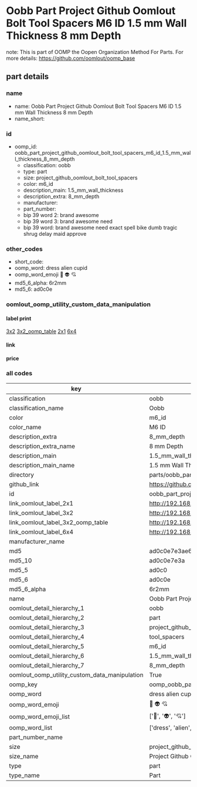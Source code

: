 # Oobb Part Project Github Oomlout Bolt Tool Spacers M6 ID 1.5 mm Wall Thickness 8 mm Depth  

note: This is part of OOMP the Oopen Organization Method For Parts. For more details: https://github.com/oomlout/oomp_base

##  part details
  







### name
* name: Oobb Part Project Github Oomlout Bolt Tool Spacers M6 ID 1.5 mm Wall Thickness 8 mm Depth
* name_short: 
### id
* oomp_id: oobb_part_project_github_oomlout_bolt_tool_spacers_m6_id_1.5_mm_wall_thickness_8_mm_depth
  * classification: oobb
  * type: part
  * size: project_github_oomlout_bolt_tool_spacers
  * color: m6_id
  * description_main: 1.5_mm_wall_thickness
  * description_extra: 8_mm_depth
  * manufacturer: 
  * part_number: 
  * bip 39 word 2: brand awesome
  * bip 39 word 3: brand awesome need
  * bip 39 word: brand awesome need exact spell bike dumb tragic shrug delay maid approve

### other_codes
* short_code: 
* oomp_word: dress alien cupid
* oomp_word_emoji :dress: :alien: :cupid:
* md5_6_alpha: 6r2mm
* md5_6: ad0c0e






### oomlout_oomp_utility_custom_data_manipulation
#### label print
[3x2](http://192.168.1.245:1112/?label=oomp%206r2mm)
[3x2_oomp_table](http://192.168.1.108:1112/?label=oomp%206r2mm)
[2x1](http://192.168.1.242:1112/?label=oomp%206r2mm)
[6x4](http://192.168.1.55:1112/?label=oomp%206r2mm)    

#### link

                              

#### price







### all codes 
| key | value |  
| --- | --- |  
| classification | oobb |  
| classification_name | Oobb |  
| color | m6_id |  
| color_name | M6 ID |  
| description_extra | 8_mm_depth |  
| description_extra_name | 8 mm Depth |  
| description_main | 1.5_mm_wall_thickness |  
| description_main_name | 1.5 mm Wall Thickness |  
| directory | parts/oobb_part_project_github_oomlout_bolt_tool_spacers_m6_id_1.5_mm_wall_thickness_8_mm_depth |  
| github_link | https://github.com/oomlout/oomlout_oomp_part_src/tree/main/parts/oobb_part_project_github_oomlout_bolt_tool_spacers_m6_id_1.5_mm_wall_thickness_8_mm_depth |  
| id | oobb_part_project_github_oomlout_bolt_tool_spacers_m6_id_1.5_mm_wall_thickness_8_mm_depth |  
| link_oomlout_label_2x1 | http://192.168.1.242:1112/?label=oomp%206r2mm |  
| link_oomlout_label_3x2 | http://192.168.1.245:1112/?label=oomp%206r2mm |  
| link_oomlout_label_3x2_oomp_table | http://192.168.1.108:1112/?label=oomp%206r2mm |  
| link_oomlout_label_6x4 | http://192.168.1.55:1112/?label=oomp%206r2mm |  
| manufacturer_name |  |  
| md5 | ad0c0e7e3ae6e87c58e894e5278420d8 |  
| md5_10 | ad0c0e7e3a |  
| md5_5 | ad0c0 |  
| md5_6 | ad0c0e |  
| md5_6_alpha | 6r2mm |  
| name | Oobb Part Project Github Oomlout Bolt Tool Spacers M6 ID 1.5 mm Wall Thickness 8 mm Depth |  
| oomlout_detail_hierarchy_1 | oobb |  
| oomlout_detail_hierarchy_2 | part |  
| oomlout_detail_hierarchy_3 | project_github_bolt |  
| oomlout_detail_hierarchy_4 | tool_spacers |  
| oomlout_detail_hierarchy_5 | m6_id |  
| oomlout_detail_hierarchy_6 | 1.5_mm_wall_thickness |  
| oomlout_detail_hierarchy_7 | 8_mm_depth |  
| oomlout_oomp_utility_custom_data_manipulation | True |  
| oomp_key | oomp_oobb_part_project_github_oomlout_bolt_tool_spacers_m6_id_1.5_mm_wall_thickness_8_mm_depth |  
| oomp_word | dress alien cupid |  
| oomp_word_emoji | :dress: :alien: :cupid: |  
| oomp_word_emoji_list | [':dress:', ':alien:', ':cupid:'] |  
| oomp_word_list | ['dress', 'alien', 'cupid'] |  
| part_number_name |  |  
| size | project_github_oomlout_bolt_tool_spacers |  
| size_name | Project Github Oomlout Bolt Tool Spacers |  
| type | part |  
| type_name | Part |  
